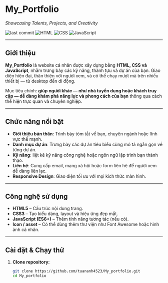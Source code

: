 #  My_Portfolio

*Showcasing Talents, Projects, and Creativity*

![last commit](https://img.shields.io/github/last-commit/tuananh4523/My_portfolio?color=blue)
![HTML](https://img.shields.io/badge/HTML-46.4%25-orange)
![CSS](https://img.shields.io/badge/CSS-51.1%25-blue)
![JavaScript](https://img.shields.io/badge/JS-ES6-yellow)

---

##  Giới thiệu

**My_Portfolio** là website cá nhân được xây dựng bằng **HTML, CSS và JavaScript**, nhằm trưng bày các kỹ năng, thành tựu và dự án của bạn. Giao diện hiện đại, thân thiện với người xem, và có thể chạy mượt mà trên nhiều thiết bị — từ desktop đến di động.

Mục tiêu chính: **giúp người khác — như nhà tuyển dụng hoặc khách truy cập — dễ dàng khám phá năng lực và phong cách của bạn** thông qua cách thể hiện trực quan và chuyên nghiệp.

---

##  Chức năng nổi bật

-  **Giới thiệu bản thân**: Trình bày tóm tắt về bạn, chuyên ngành hoặc lĩnh vực thế mạnh.
-  **Danh mục dự án**: Trưng bày các dự án tiêu biểu cùng mô tả ngắn gọn về từng dự án.
-  **Kỹ năng**: liệt kê kỹ năng công nghệ hoặc ngôn ngữ lập trình bạn thành thạo.
-  **Liên hệ**: Cung cấp email, mạng xã hội hoặc form liên hệ để người xem dễ dàng liên lạc.
-  **Responsive Design**: Giao diện tối ưu với mọi kích thức màn hình.

---

##  Công nghệ sử dụng

- **HTML5** – Cấu trúc nội dung trang.
- **CSS3** – Tạo kiểu dáng, layout và hiệu ứng đẹp mắt.
- **JavaScript (ES6+)** – Thêm tính năng tương tác (nếu có).
- **Icon / asset** – Có thể dùng thêm thư viện như Font Awesome hoặc hình ảnh cá nhân.

---

##  Cài đặt & Chạy thử

1. **Clone repository:**
   ```bash
   git clone https://github.com/tuananh4523/My_portfolio.git
   cd My_portfolio
